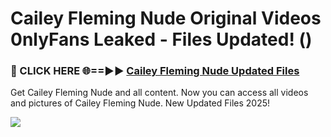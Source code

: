 # Cailey Fleming Nude Original Videos 0nlyFans Leaked - Files Updated! ()

<h3>🔴 CLICK HERE 🌐==►► <a href="https://tinyurl.com/2p9ay9w9" rel="nofollow">Cailey Fleming Nude Updated Files</a></h3>

Get Cailey Fleming Nude and all content. Now you can access all videos and pictures of Cailey Fleming Nude. New Updated Files 2025!

[![](https://i.imgur.com/KQgVmj3.gif)](https://tinyurl.com/2p9ay9w9)
